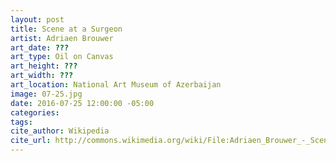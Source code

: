 ```yaml
---
layout: post
title: Scene at a Surgeon
artist: Adriaen Brouwer
art_date: ???
art_type: Oil on Canvas
art_height: ???
art_width: ???
art_location: National Art Museum of Azerbaijan
image: 07-25.jpg
date: 2016-07-25 12:00:00 -05:00
categories:
tags:
cite_author: Wikipedia
cite_url: http://commons.wikimedia.org/wiki/File:Adriaen_Brouwer_-_Scene_at_a_surgeon.jpg
---
```

